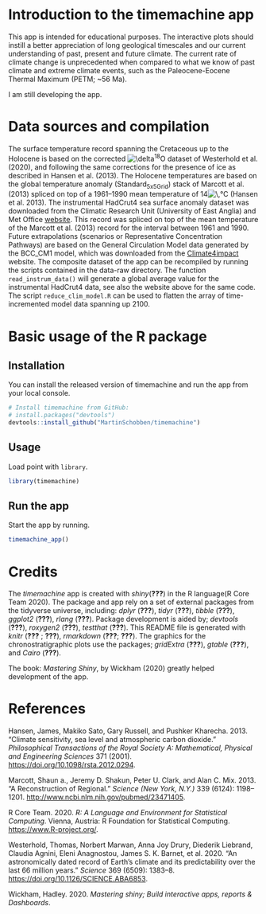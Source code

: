 
<!-- README.md is generated from README.Rmd. Please edit that file -->

# Introduction to the timemachine app

This app is intended for educational purposes. The interactive plots
should instill a better appreciation of long geological timescales and
our current understanding of past, present and future climate. The
current rate of climate change is unprecedented when compared to what we
know of past climate and extreme climate events, such as the
Paleocene-Eocene Thermal Maximum (PETM; \~56 Ma).

I am still developing the app.

# Data sources and compilation

The surface temperature record spanning the Cretaceous up to the
Holocene is based on the corrected
![\\delta](http://chart.apis.google.com/chart?cht=tx&chl=%5Cdelta
"\\delta")<sup>18</sup>O dataset of Westerhold et al. (2020), and
following the same corrections for the presence of ice as described in
Hansen et al. (2013). The Holocene temperatures are based on the global
temperature anomaly (Standard<sub>5x5Grid</sub>) stack of Marcott et al.
(2013) spliced on top of a 1961–1990 mean temperature of
14![\\,](http://chart.apis.google.com/chart?cht=tx&chl=%5C%2C "\\,")°C
(Hansen et al. 2013). The instrumental HadCrut4 sea surface anomaly
dataset was downloaded from the Climatic Research Unit (University of
East Anglia) and Met Office
[website](https://crudata.uea.ac.uk/cru/data/temperature/HadSST3-gl.dat).
This record was spliced on top of the mean temperature of the Marcott et
al. (2013) record for the interval between 1961 and 1990. Future
extrapolations (scenarios or Representative Concentration Pathways) are
based on the General Circulation Model data generated by the BCC\_CM1
model, which was downloaded from the
[Climate4impact](https://climate4impact.eu/) website. The composite
dataset of the app can be recompiled by running the scripts contained in
the data-raw directory. The function `read_instrum_data()` will generate
a global average value for the instrumental HadCrut4 data, see also the
website above for the same code. The script `reduce_clim_model.R` can be
used to flatten the array of time-incremented model data spanning up
2100.

# Basic usage of the R package

## Installation

You can install the released version of timemachine and run the app from
your local console.

``` r
# Install timemachine from GitHub:
# install.packages("devtools")
devtools::install_github("MartinSchobben/timemachine")
```

## Usage

Load point with `library`.

``` r
library(timemachine)
```

## Run the app

Start the app by running.

``` r
timemachine_app()
```

# Credits

The *timemachine* app is created with
*shiny*(<span class="citeproc-not-found" data-reference-id="shiny">**???**</span>)
in the R language(R Core Team 2020). The package and app rely on a set
of external packages from the tidyverse universe, including: *dplyr*
(<span class="citeproc-not-found" data-reference-id="dplyr">**???**</span>),
*tidyr*
(<span class="citeproc-not-found" data-reference-id="tidyr">**???**</span>),
*tibble*
(<span class="citeproc-not-found" data-reference-id="tibble">**???**</span>),
*ggplot2*
(<span class="citeproc-not-found" data-reference-id="ggplot2">**???**</span>),
*rlang*
(<span class="citeproc-not-found" data-reference-id="rlang">**???**</span>).
Package development is aided by; *devtools*
(<span class="citeproc-not-found" data-reference-id="devtools">**???**</span>),
*roxygen2*
(<span class="citeproc-not-found" data-reference-id="roxygen2">**???**</span>),
*testthat*
(<span class="citeproc-not-found" data-reference-id="testthat">**???**</span>).
This README file is generated with *knitr*
(<span class="citeproc-not-found" data-reference-id="knitr1">**???**</span>
;
<span class="citeproc-not-found" data-reference-id="knitr2">**???**</span>),
*rmarkdown*
(<span class="citeproc-not-found" data-reference-id="rmarkdown1">**???**</span>;
<span class="citeproc-not-found" data-reference-id="rmarkdown2">**???**</span>).
The graphics for the chronostratigraphic plots use the packages;
*gridExtra*
(<span class="citeproc-not-found" data-reference-id="gridExtra">**???**</span>),
*gtable*
(<span class="citeproc-not-found" data-reference-id="gtable">**???**</span>),
and *Cairo*
(<span class="citeproc-not-found" data-reference-id="Cairo">**???**</span>).

The book: *Mastering Shiny*, by Wickham (2020) greatly helped
development of the app.

# References

<div id="refs" class="references">

<div id="ref-Hansen2013">

Hansen, James, Makiko Sato, Gary Russell, and Pushker Kharecha. 2013.
“Climate sensitivity, sea level and atmospheric carbon dioxide.”
*Philosophical Transactions of the Royal Society A: Mathematical,
Physical and Engineering Sciences* 371 (2001).
<https://doi.org/10.1098/rsta.2012.0294>.

</div>

<div id="ref-Marcott2013">

Marcott, Shaun a., Jeremy D. Shakun, Peter U. Clark, and Alan C. Mix.
2013. “A Reconstruction of Regional.” *Science (New York, N.Y.)* 339
(6124): 1198–1201. <http://www.ncbi.nlm.nih.gov/pubmed/23471405>.

</div>

<div id="ref-rversion">

R Core Team. 2020. *R: A Language and Environment for Statistical
Computing*. Vienna, Austria: R Foundation for Statistical Computing.
<https://www.R-project.org/>.

</div>

<div id="ref-Westerhold2020">

Westerhold, Thomas, Norbert Marwan, Anna Joy Drury, Diederik Liebrand,
Claudia Agnini, Eleni Anagnostou, James S. K. Barnet, et al. 2020. “An
astronomically dated record of Earth’s climate and its predictability
over the last 66 million years.” *Science* 369 (6509): 1383–8.
<https://doi.org/10.1126/SCIENCE.ABA6853>.

</div>

<div id="ref-Wickham2020">

Wickham, Hadley. 2020. *Mastering shiny; Build interactive apps, reports
& Dashboards*.

</div>

</div>
